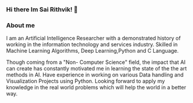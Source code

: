 ### Hi there Im Sai Rithvik! 👋

<!--
**SaiRithvik/SaiRithvik** is a ✨ _special_ ✨ repository because its `README.md` (this file) appears on your GitHub profile.

Here are some ideas to get you started:

- 🔭 I’m currently working on ...
- 🌱 I’m currently learning ...
- 👯 I’m looking to collaborate on ...
- 🤔 I’m looking for help with ...
- 💬 Ask me about ...
- 📫 How to reach me: 
- 😄 Pronouns: ...
- ⚡ Fun fact: ...
-->

### About me
I am an Artificial Intelligence Researcher with a demonstrated history of working in the information technology and services industry. Skilled in Machine Learning Algorithms, Deep Learning,Python and C Language.

Though coming from a "Non- Computer Science" field, the impact that AI can create has constantly motivated me in learning the state of the the art methods in AI. Have experience in working on various Data handling and Visualization Projects using Python. Looking forward to apply my knowledge in the real world problems which will help the world in a better way. 
